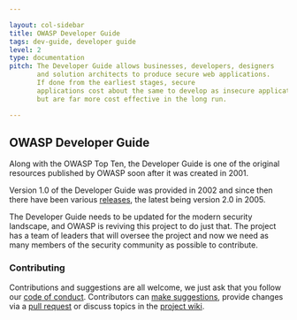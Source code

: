 ```yaml
---

layout: col-sidebar
title: OWASP Developer Guide
tags: dev-guide, developer guide
level: 2
type: documentation
pitch: The Developer Guide allows businesses, developers, designers
       and solution architects to produce secure web applications.
       If done from the earliest stages, secure
       applications cost about the same to develop as insecure applications,
       but are far more cost effective in the long run.

---
```


## OWASP Developer Guide
Along with the OWASP Top Ten, the Developer Guide is one of the original resources
published by OWASP soon after it was created in 2001.

Version 1.0 of the Developer Guide was provided in 2002
and since then there have been various [releases][versions],
the latest being version 2.0 in 2005.

The Developer Guide needs to be updated for the modern security landscape,
and OWASP is reviving this project to do just that.
The project has a team of leaders that will oversee the project
and now we need as many members of the security community as possible to contribute.

### Contributing
Contributions and suggestions are all welcome, we just ask that you follow our [code of conduct][conduct].
Contributors can [make suggestions][issues], provide changes via a [pull request][request]
or discuss topics in the [project wiki][wiki].

[conduct]: CODE_OF_CONDUCT.md
[issues]: https://github.com/OWASP/www-project-developer-guide/issues/new/choose
[request]: https://github.com/OWASP/www-project-developer-guide/pulls
[versions]: https://github.com/OWASP/DevGuide/wiki#old-versions
[wiki]: https://github.com/OWASP/www-project-developer-guide/wiki
